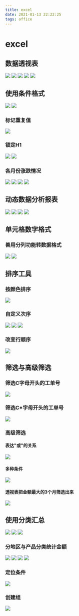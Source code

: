 ```yaml
---
title: excel
date: 2021-01-13 22:22:25
tags: office
---
```


# excel

##  数据透视表

![](/images/office/excel/数据透视表/1.png)
![](/images/office/excel/数据透视表/2.png)
![](/images/office/excel/数据透视表/3.png)
![](/images/office/excel/数据透视表/4.png)
![](/images/office/excel/数据透视表/5.png)

## 使用条件格式

![](/images/office/excel/条件格式/1.png)
![](/images/office/excel/条件格式/2.png)

### 标记重复值

![](/images/office/excel/条件格式/3.png)

### 锁定H1

![](/images/office/excel/条件格式/4.png)
![](/images/office/excel/条件格式/5.png)

### 各月份涨跌情况

![](/images/office/excel/条件格式/各月份涨跌情况/1.png)
![](/images/office/excel/条件格式/各月份涨跌情况/2.png)
![](/images/office/excel/条件格式/各月份涨跌情况/3.png)
![](/images/office/excel/条件格式/各月份涨跌情况/4.png)


## 动态数据分析报表

![](/images/office/excel/动态数据分析报表/1.png)
![](/images/office/excel/动态数据分析报表/2.png)
![](/images/office/excel/动态数据分析报表/3.png)
![](/images/office/excel/动态数据分析报表/4.png)

## 单元格数字格式

### 善用分列功能转数据格式

![](/images/office/excel/单元格数字格式/1.png)
![](/images/office/excel/单元格数字格式/2.png)


## 排序工具

### 按颜色排序

![](/images/office/excel/排序工具/按颜色排序/1.png)

### 自定义次序

![](/images/office/excel/排序工具/自定义次序/1.png)
![](/images/office/excel/排序工具/自定义次序/2.png)
![](/images/office/excel/排序工具/自定义次序/3.png)

### 改变行顺序

![](/images/office/excel/排序工具/改变行顺序/1.png)


## 筛选与高级筛选

### 筛选C字母开头的工单号

![](/images/office/excel/筛选与高级筛选/筛选C字母开头的工单号/1.png)


### 筛选C*字母开头的工单号

![](/images/office/excel/筛选与高级筛选/筛选C*字母开头的工单号/1.png)

### 高级筛选

#### 表达"或"的关系

![](/images/office/excel/筛选与高级筛选/高级筛选/表达"或"的关系/1.png)

#### 多种条件

![](/images/office/excel/筛选与高级筛选/高级筛选/多种条件/1.png)

#### 透视表把金额最大的3个月筛选出来

![](/images/office/excel/筛选与高级筛选/高级筛选/透视表把金额最大的3个月筛选出来/1.png)


## 使用分类汇总

![](/images/office/excel/使用分类汇总/1.png)
![](/images/office/excel/使用分类汇总/2.png)
![](/images/office/excel/使用分类汇总/3.png)

### 分地区与产品分类统计金额

![](/images/office/excel/使用分类汇总/分地区与产品分类统计金额/1.png)
![](/images/office/excel/使用分类汇总/分地区与产品分类统计金额/2.png)
![](/images/office/excel/使用分类汇总/分地区与产品分类统计金额/3.png)
![](/images/office/excel/使用分类汇总/分地区与产品分类统计金额/4.png)

### 定位条件

![](/images/office/excel/使用分类汇总/定位条件/1.png)


### 创建组

![](/images/office/excel/使用分类汇总/创建组/1.png)







